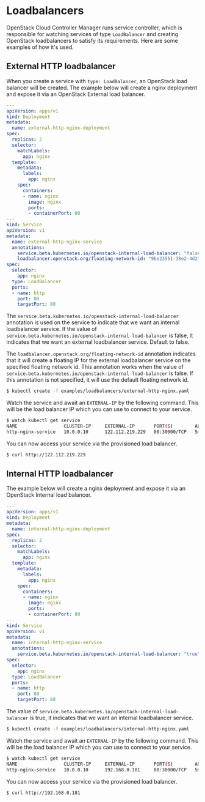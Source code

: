 # Loadbalancers

OpenStack Cloud Controller Manager runs service controller,
which is responsible for watching services of type ```LoadBalancer```
and creating OpenStack loadbalancers to satisfy its requirements.
Here are some examples of how it's used.

## External HTTP loadbalancer

When you create a service with ```type: LoadBalancer```, an OpenStack load balancer will be created.
The example below will create a nginx deployment and expose it via an OpenStack External load balancer.

```yaml
---
apiVersion: apps/v1
kind: Deployment
metadata:
  name: external-http-nginx-deployment
spec:
  replicas: 2
  selector:
    matchLabels:
      app: nginx
  template:
    metadata:
      labels:
        app: nginx
    spec:
      containers:
      - name: nginx
        image: nginx
        ports:
        - containerPort: 80
---
kind: Service
apiVersion: v1
metadata:
  name: external-http-nginx-service
  annotations:
    service.beta.kubernetes.io/openstack-internal-load-balancer: "false"
    loadbalancer.openstack.org/floating-network-id: "9be23551-38e2-4d27-b5ea-ea2ea1321bd6"  
spec:
  selector:
    app: nginx
  type: LoadBalancer
  ports:
  - name: http
    port: 80
    targetPort: 80
```

The ```service.beta.kubernetes.io/openstack-internal-load-balancer``` annotation
is used on the service to indicate that we want an internal loadbalancer service.
If the value of ```service.beta.kubernetes.io/openstack-internal-load-balancer``` is false,
it indicates that we want an external loadbalancer service. Default to false.

The ```loadbalancer.openstack.org/floating-network-id``` annotation
indicates that it will create a floating IP for the external loadbalancer service
on the specified floating network id. This annotation works when the value of
```service.beta.kubernetes.io/openstack-internal-load-balancer``` is false.
If this annotation is not specified, it will use the default floating network id.


```bash
$ kubectl create -f examples/loadbalancers/external-http-nginx.yaml
```

Watch the service and await an ```EXTERNAL-IP``` by the following command.
This will be the load balancer IP which you can use to connect to your service.

```bash
$ watch kubectl get service
NAME                 CLUSTER-IP     EXTERNAL-IP       PORT(S)        AGE
http-nginx-service   10.0.0.10      122.112.219.229   80:30000/TCP   5m
```

You can now access your service via the provisioned load balancer.

```bash
$ curl http://122.112.219.229
```

## Internal HTTP loadbalancer

The example below will create a nginx deployment and expose it via an OpenStack Internal load balancer.

```yaml
---
apiVersion: apps/v1
kind: Deployment
metadata:
  name: internal-http-nginx-deployment
spec:
  replicas: 2
  selector:
    matchLabels:
      app: nginx
  template:
    metadata:
      labels:
        app: nginx
    spec:
      containers:
      - name: nginx
        image: nginx
        ports:
        - containerPort: 80
---
kind: Service
apiVersion: v1
metadata:
  name: internal-http-nginx-service
  annotations:
    service.beta.kubernetes.io/openstack-internal-load-balancer: "true"  
spec:
  selector:
    app: nginx
  type: LoadBalancer
  ports:
  - name: http
    port: 80
    targetPort: 80
```

The value of ```service.beta.kubernetes.io/openstack-internal-load-balancer``` is true,
it indicates that we want an internal loadbalancer service.

```bash
$ kubectl create -f examples/loadbalancers/internal-http-nginx.yaml
```

Watch the service and await an ```EXTERNAL-IP``` by the following command.
This will be the load balancer IP which you can use to connect to your service.

```bash
$ watch kubectl get service
NAME                 CLUSTER-IP     EXTERNAL-IP       PORT(S)        AGE
http-nginx-service   10.0.0.10      192.168.0.181     80:30000/TCP   5m
```

You can now access your service via the provisioned load balancer.

```bash
$ curl http://192.168.0.181
```
